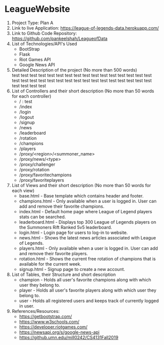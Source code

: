 # LeagueWebsite

1. Project Type: Plan A
1. Link to live Application: https://league-of-legends-data.herokuapp.com/
1. Link to Github Code Repository: https://github.com/pankeelshah/LeagueofData
1. List of Technologies/API's Used
   * BootStrap
   * Flask
   * Riot Games API
   * Google News API
1. Detailed Description of the project (No more than 500 words) <br />
    test test test test test test test test test
    test test test test test test test test test
    test test test test test test test test test
    test test test test test test test test test
1. List of Controllers and their short description (No more than 50 words for each controller)
    * / : test
    * /index
    * /login
    * /logout
    * /signup
    * /news
    * /leaderboard
    * /rotation
    * /champions
    * /players
    * /proxy/&lt;region&gt;/&lt;summoner_name&gt;
    * /proxy/news/&lt;type&gt;
    * /proxy/challenger
    * /proxy/rotation
    * /proxy/favoritechampions
    * /proxy/favoriteplayers
1. List of Views and their short description (No more than 50 words for each view)
    * base.html - Base template which contains header and footer.
    * champions.html - Only available when a user is logged in. User can add and remove their favorite champions.
    * index.html - Default home page where League of Legend players stats can be searched.
    * leaderboard.html - Displays top 300 League of Legends players on the Summoners Rift Ranked 5v5 leaderboard.
    * login.html - Login page for users to log-in to website.
    * news.html - Shows the latest news articles associated with League of Legends.
    * players.html - Only available when a user is logged in. User can add and remove their favorite players.
    * rotation.html - Shows the current free rotation of champions that is available for the current week.
    * signup.html - Signup page to create a new account.
1. List of Tables, their Structure and short description
    * champion - Holds all user's favorite champions along with which user they belong to.
    * player - Holds all user's favorite players along with which user they belong to.
    * user - Holds all registered users and keeps track of currently logged in user.
1. References/Resources:
    * https://getbootstrap.com/
    * https://www.w3schools.com/
    * https://developer.riotgames.com/
    * https://newsapi.org/s/google-news-api
    * https://github.umn.edu/mill0242/CS4131Fall2019
